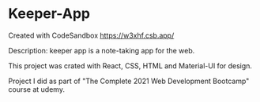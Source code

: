 # Keeper-App
Created with CodeSandbox https://w3xhf.csb.app/

Description: keeper app is a note-taking app for the web.

This project was crated with React, CSS, HTML and Material-UI for design.

Project I did as part of "The Complete 2021 Web Development Bootcamp" course at udemy.
